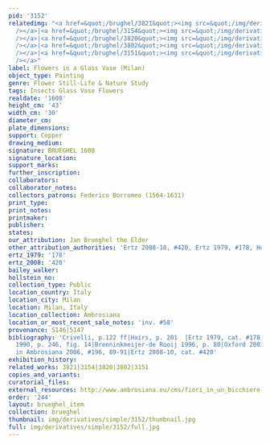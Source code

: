 ```yaml
---
pid: '3152'
relatedimg: "<a href=&quot;/brughel/3821&quot;><img src=&quot;/img/derivatives/simple/3821/thumbnail.jpg&quot;
  /></a>|<a href=&quot;/brughel/3154&quot;><img src=&quot;/img/derivatives/simple/3154/thumbnail.jpg&quot;
  /></a>|<a href=&quot;/brughel/3820&quot;><img src=&quot;/img/derivatives/simple/3820/thumbnail.jpg&quot;
  /></a>|<a href=&quot;/brughel/3802&quot;><img src=&quot;/img/derivatives/simple/3802/thumbnail.jpg&quot;
  /></a>|<a href=&quot;/brughel/3151&quot;><img src=&quot;/img/derivatives/simple/3151/thumbnail.jpg&quot;
  /></a>"
label: Flowers in a Glass Vase (Milan)
object_type: Painting
genre: Flower Still-Life & Nature Study
tags: Insects Glass Vase Flowers
realdate: '1608'
height_cm: '43'
width_cm: '30'
diameter_cm: 
plate_dimensions: 
support: Copper
drawing_medium: 
signature: BRUEGHEL 1608
signature_location: 
support_marks: 
further_inscription: 
collaborators: 
collaborator_notes: 
collectors_patrons: Federico Borromeo (1564-1631)
print_type: 
print_notes: 
printmaker: 
publisher: 
states: 
our_attribution: Jan Brueghel the Elder
other_attribution_authorities: 'Ertz 2008-10, #420, Ertz 1979, #178, Honig database'
ertz_1979: '178'
ertz_2008: '420'
bailey_walker: 
hollstein_no: 
collection_type: Public
location_country: Italy
location_city: Milan
location: Milan, Italy
location_collection: Ambrosiana
location_or_most_recent_sale_notes: 'inv. #58'
provenance: 5146|5147
bibliography: 'Crivelli, p.122 ff|Hairs, p. 201  |Ertz 1979, cat. #178, fig. 333  |Brenninkmeyer
  1990, p. 246, fig. 14|Brenninkmeijer-de Rooij 1996, p. 80|Oxford 2003, pp. 186-87|Pijl
  in Ambrosiana 2006, #196, 89-91|Ertz 2008-10, cat. #420'
exhibition_history: 
related_works: 3821|3154|3820|3802|3151
copies_and_variants: 
curatorial_files: 
external_resources: http://www.ambrosiana.eu/cms/fiori_in_un_bicchiere-1561.html
order: '244'
layout: brueghel_item
collection: brueghel
thumbnail: img/derivatives/simple/3152/thumbnail.jpg
full: img/derivatives/simple/3152/full.jpg
---
```

